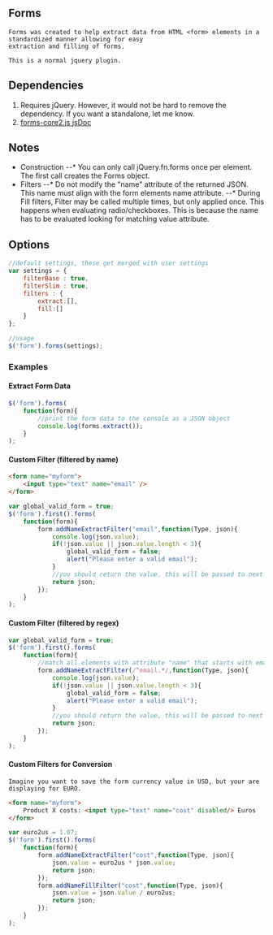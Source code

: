 ## Forms
    Forms was created to help extract data from HTML <form> elements in a standardized manner allowing for easy 
    extraction and filling of forms.

    This is a normal jquery plugin.
    
## Dependencies
1. Requires jQuery.  However, it would not be hard to remove the dependency.  If you want a standalone, let me know.
2. [forms-core2.js jsDoc](./required/js/)
    
## Notes
* Construction
--* You can only call jQuery.fn.forms once per element.  The first call creates the Forms object.
* Filters
--* Do not modify the "name" attribute of the returned JSON.  This name must align with the form elements name attribute.
--* During Fill filters, Filter may be called multiple times, but only applied once.  This happens when evaluating radio/checkboxes.  This is because the name has to be evaluated looking for matching value attribute.

## Options
```javascript
//default settings, these get merged with user settings
var settings = {
    filterBase : true,
    filterSlim : true,
    filters : {
        extract:[],
        fill:[]
    }
};

//usage
$('form').forms(settings);
```
    
### Examples
#### Extract Form Data
```javascript
$('form').forms(
    function(form){
        //print the form data to the console as a JSON object
        console.log(forms.extract());
    }
);
```

#### Custom Filter (filtered by name)
```html
<form name="myform">
    <input type="text" name="email" />
</form>
```
```javascript
var global_valid_form = true;
$('form').first().forms(
    function(form){
        form.addNameExtractFilter("email",function(Type, json){
            console.log(json.value);
            if(!json.value || json.value.length < 3){
                global_valid_form = false;
                alert("Please enter a valid email");
            }
            //you should return the value, this will be passed to next filter if there is one.
            return json;
        });
    }
);
```

#### Custom Filter (filtered by regex)
```javascript
var global_valid_form = true;
$('form').first().forms(
    function(form){
        //match all elements with attribute "name" that starts with email
        form.addNameExtractFilter(/^email.*/,function(Type, json){
            console.log(json.value);
            if(!json.value || json.value.length < 3){
                global_valid_form = false;
                alert("Please enter a valid email");
            }
            //you should return the value, this will be passed to next filter if there is one.
            return json;
        });
    }
);
```

#### Custom Filters for Conversion
    Imagine you want to save the form currency value in USD, but your are displaying for EURO.
    
```html
<form name="myform">
    Product X costs: <input type="text" name="cost" disabled/> Euros
</form>
```
```javascript
var euro2us = 1.07;
$('form').first().forms(
    function(form){
        form.addNameExtractFilter("cost",function(Type, json){
            json.value = euro2us * json.value;
            return json;
        });
        form.addNameFillFilter("cost",function(Type, json){
            json.value = json.value / euro2us;
            return json;
        });
    }
);
```
